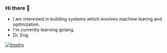 ### Hi there 👋

 - I am interested in building systems which involves machine learing and opitmization.
 - I'm currently learning golang.
 - Dr. Eng.

[![trophy](https://github-profile-trophy.vercel.app/?username=uidilr)](https://github.com/ryo-ma/github-profile-trophy)



<!--
**uidilr/uidilr** is a ✨ _special_ ✨ repository because its `README.md` (this file) appears on your GitHub profile.


![GitHub Langs](https://github-readme-stats.vercel.app/api/top-langs/?username=uidilr&layout=compact&theme=solarized-dark)

![GitHub Stats](https://github-readme-stats.vercel.app/api?username=uidilr&show_icons=true&theme=solarized-dark)

Here are some ideas to get you started:

- 🔭 I’m currently working on ...
- 🌱 I’m currently learning ...
- 👯 I’m looking to collaborate on ...
- 🤔 I’m looking for help with ...
- 💬 Ask me about ...
- 📫 How to reach me: ...
- 😄 Pronouns: ...
- ⚡ Fun fact: ...
-->
